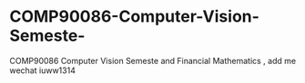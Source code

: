 # COMP90086-Computer-Vision-Semeste-
COMP90086 Computer Vision Semeste  and Financial Mathematics , add me wechat iuww1314
